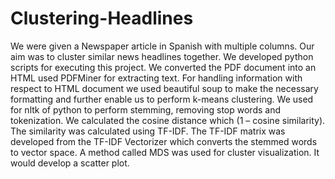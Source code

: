 # Clustering-Headlines
We were given a Newspaper article in Spanish with multiple columns. 
Our aim was to cluster similar news headlines together. 
We developed python scripts for executing this project. 
We converted the PDF document into an HTML used PDFMiner for extracting text.
For handling information with respect to HTML document we used beautiful soup to make the necessary formatting and further enable us to perform k-means clustering. We used for nltk of python to perform stemming, removing stop words and tokenization.
We calculated the cosine distance which (1 – cosine similarity). 
The similarity was calculated using TF-IDF. 
The TF-IDF matrix was developed from the TF-IDF Vectorizer which converts the stemmed words to vector space. A method called MDS was used for cluster visualization. 
It would develop a scatter plot.
